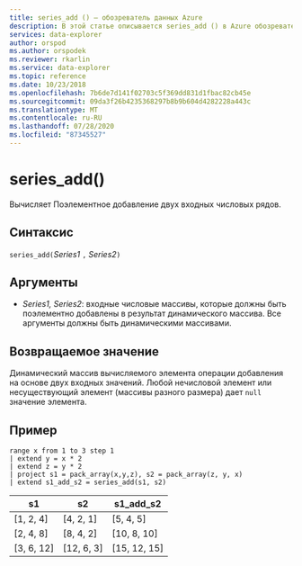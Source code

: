 ```yaml
---
title: series_add () — обозреватель данных Azure
description: В этой статье описывается series_add () в Azure обозреватель данных.
services: data-explorer
author: orspod
ms.author: orspodek
ms.reviewer: rkarlin
ms.service: data-explorer
ms.topic: reference
ms.date: 10/23/2018
ms.openlocfilehash: 7b6de7d141f02703c5f369dd831d1fbac82cb45e
ms.sourcegitcommit: 09da3f26b4235368297b8b9b604d4282228a443c
ms.translationtype: MT
ms.contentlocale: ru-RU
ms.lasthandoff: 07/28/2020
ms.locfileid: "87345527"
---
```

# <a name="series_add"></a>series_add()

Вычисляет Поэлементное добавление двух входных числовых рядов.

## <a name="syntax"></a>Синтаксис

`series_add(`*Series1* `,` *Series2*`)`

## <a name="arguments"></a>Аргументы

* *Series1, Series2*: входные числовые массивы, которые должны быть поэлементно добавлены в результат динамического массива. Все аргументы должны быть динамическими массивами. 

## <a name="returns"></a>Возвращаемое значение

Динамический массив вычисляемого элемента операции добавления на основе двух входных значений. Любой нечисловой элемент или несуществующий элемент (массивы разного размера) дает `null` значение элемента.

## <a name="example"></a>Пример

<!-- csl: https://help.kusto.windows.net:443/Samples -->
```kusto
range x from 1 to 3 step 1
| extend y = x * 2
| extend z = y * 2
| project s1 = pack_array(x,y,z), s2 = pack_array(z, y, x)
| extend s1_add_s2 = series_add(s1, s2)
```

|s1|s2|s1_add_s2|
|---|---|---|
|[1, 2, 4]|[4, 2, 1]|[5, 4, 5]|
|[2, 4, 8]|[8, 4, 2]|[10, 8, 10]|
|[3, 6, 12]|[12, 6, 3]|[15, 12, 15]|
